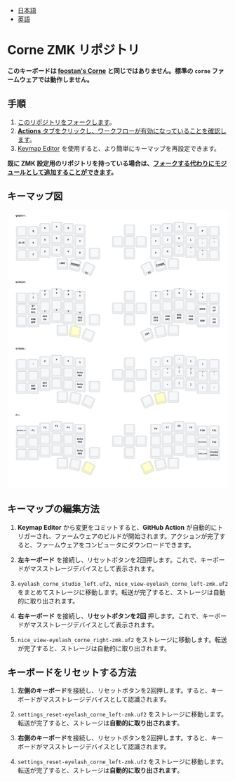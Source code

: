 - [日本語](README_JP.md)
- [英語](README.md)

# Corne ZMK リポジトリ

**このキーボードは [foostan's Corne](https://github.com/foostan/crkbd) と同じではありません。標準の `corne` ファームウェアでは動作しません。**

## 手順

1. [このリポジトリをフォークします](https://docs.github.com/en/get-started/quickstart/fork-a-repo#forking-a-repository)。
2. [**Actions** タブをクリックし、ワークフローが有効になっていることを確認します](https://docs.github.com/en/actions/managing-workflow-runs-and-deployments/managing-workflow-runs/disabling-and-enabling-a-workflow#enabling-a-workflow)。
3. [Keymap Editor](https://nickcoutsos.github.io/keymap-editor/) を使用すると、より簡単にキーマップを再設定できます。

**既に ZMK 設定用のリポジトリを持っている場合は、[フォークする代わりにモジュールとして追加することができます](https://zmk.dev/docs/features/modules#building-with-modules)。**

## キーマップ図

![config/eyelash_corne.keymap の図](keymap-drawer/eyelash_corne.svg "generated by @caksoylar's Keymap Drawer")

## キーマップの編集方法

1. **Keymap Editor** から変更をコミットすると、**GitHub Action** が自動的にトリガーされ、ファームウェアのビルドが開始されます。アクションが完了すると、ファームウェアをコンピュータにダウンロードできます。

2. **左キーボード** を接続し、リセットボタンを2回押します。これで、キーボードがマスストレージデバイスとして表示されます。

3. `eyelash_corne_studio_left.uf2`、`nice_view-eyelash_corne_left-zmk.uf2` をまとめてストレージに移動します。転送が完了すると、ストレージは自動的に取り出されます。

4. **右キーボード** を接続し、**リセットボタンを2回** 押します。これで、キーボードがマスストレージデバイスとして表示されます。

5. `nice_view-eyelash_corne_right-zmk.uf2` をストレージに移動します。転送が完了すると、ストレージは自動的に取り出されます。

## キーボードをリセットする方法

1. **左側のキーボード**を接続し、リセットボタンを2回押します。すると、キーボードがマスストレージデバイスとして認識されます。

2. `settings_reset-eyelash_corne_left-zmk.uf2` をストレージに移動します。転送が完了すると、ストレージは**自動的に取り出されます**。

3. **右側のキーボード**を接続し、リセットボタンを2回押します。すると、キーボードがマスストレージデバイスとして認識されます。

4. `settings_reset-eyelash_corne_left-zmk.uf2` をストレージに移動します。転送が完了すると、ストレージは**自動的に取り出されます**。
